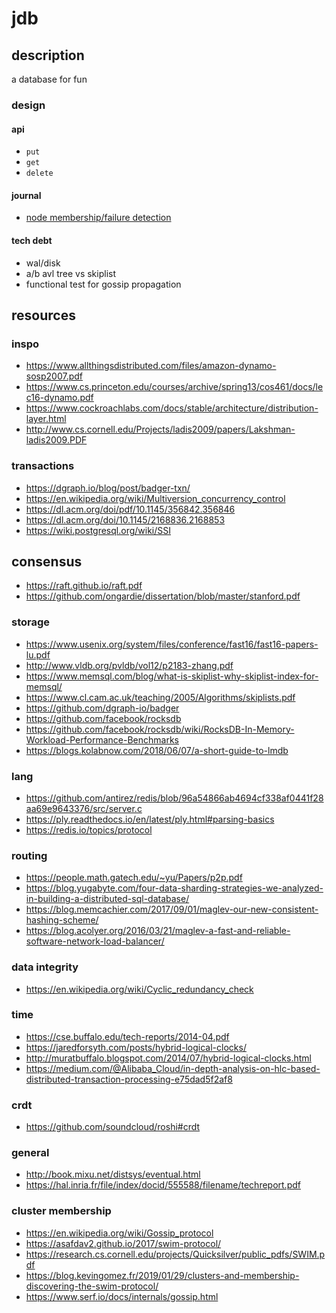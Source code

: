 # jdb

## description
a database for fun

### design
#### api
- `put`
- `get`
- `delete`

#### journal
- [node membership/failure detection](https://github.com/thejchap/jdb/blob/master/docs/membership.md)

#### tech debt
- wal/disk
- a/b avl tree vs skiplist
- functional test for gossip propagation

## resources
### inspo
- https://www.allthingsdistributed.com/files/amazon-dynamo-sosp2007.pdf
- https://www.cs.princeton.edu/courses/archive/spring13/cos461/docs/lec16-dynamo.pdf
- https://www.cockroachlabs.com/docs/stable/architecture/distribution-layer.html
- http://www.cs.cornell.edu/Projects/ladis2009/papers/Lakshman-ladis2009.PDF
### transactions
- https://dgraph.io/blog/post/badger-txn/
- https://en.wikipedia.org/wiki/Multiversion_concurrency_control
- https://dl.acm.org/doi/pdf/10.1145/356842.356846
- https://dl.acm.org/doi/10.1145/2168836.2168853
- https://wiki.postgresql.org/wiki/SSI
## consensus
- https://raft.github.io/raft.pdf
- https://github.com/ongardie/dissertation/blob/master/stanford.pdf
### storage
- https://www.usenix.org/system/files/conference/fast16/fast16-papers-lu.pdf
- http://www.vldb.org/pvldb/vol12/p2183-zhang.pdf
- https://www.memsql.com/blog/what-is-skiplist-why-skiplist-index-for-memsql/
- https://www.cl.cam.ac.uk/teaching/2005/Algorithms/skiplists.pdf
- https://github.com/dgraph-io/badger
- https://github.com/facebook/rocksdb
- https://github.com/facebook/rocksdb/wiki/RocksDB-In-Memory-Workload-Performance-Benchmarks
- https://blogs.kolabnow.com/2018/06/07/a-short-guide-to-lmdb
### lang
- https://github.com/antirez/redis/blob/96a54866ab4694cf338af0441f28aa69e9643376/src/server.c
- https://ply.readthedocs.io/en/latest/ply.html#parsing-basics
- https://redis.io/topics/protocol
### routing
- https://people.math.gatech.edu/~yu/Papers/p2p.pdf
- https://blog.yugabyte.com/four-data-sharding-strategies-we-analyzed-in-building-a-distributed-sql-database/
- https://blog.memcachier.com/2017/09/01/maglev-our-new-consistent-hashing-scheme/
- https://blog.acolyer.org/2016/03/21/maglev-a-fast-and-reliable-software-network-load-balancer/
### data integrity
- https://en.wikipedia.org/wiki/Cyclic_redundancy_check
### time
- https://cse.buffalo.edu/tech-reports/2014-04.pdf
- https://jaredforsyth.com/posts/hybrid-logical-clocks/
- http://muratbuffalo.blogspot.com/2014/07/hybrid-logical-clocks.html
- https://medium.com/@Alibaba_Cloud/in-depth-analysis-on-hlc-based-distributed-transaction-processing-e75dad5f2af8
### crdt
- https://github.com/soundcloud/roshi#crdt
### general
- http://book.mixu.net/distsys/eventual.html
- https://hal.inria.fr/file/index/docid/555588/filename/techreport.pdf
### cluster membership
- https://en.wikipedia.org/wiki/Gossip_protocol
- https://asafdav2.github.io/2017/swim-protocol/
- https://research.cs.cornell.edu/projects/Quicksilver/public_pdfs/SWIM.pdf
- https://blog.kevingomez.fr/2019/01/29/clusters-and-membership-discovering-the-swim-protocol/
- https://www.serf.io/docs/internals/gossip.html
